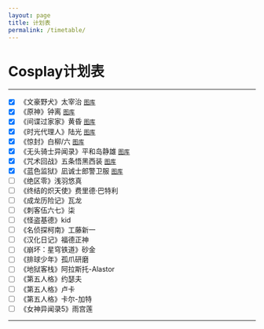 ```yaml
---
layout: page
title: 计划表
permalink: /timetable/
---
```


# Cosplay计划表

---

- [x] 《文豪野犬》太宰治 [`图库`](../gallery/dazai_osamu/)
- [x] 《原神》钟离 [`图库`](../gallery/zhongli/)
- [x] 《间谍过家家》黄昏 [`图库`](../gallery/twilight/)
- [x] 《时光代理人》陆光 [`图库`](../gallery/luguang/)
- [x] 《惊封》白柳/六 [`图库`](../gallery/bailiu/)
- [x] 《无头骑士异闻录》平和岛静雄 [`图库`](../gallery/heiwajima_shizuo/)
- [x] 《咒术回战》五条悟黑西装 [`图库`](../gallery/gojo_satoru/)
- [x] 《蓝色监狱》凪诚士郎警卫服 [`图库`](../gallery/nagi_seishiro/)
- [ ] 《绝区零》浅羽悠真
- [ ] 《终结的炽天使》费里德·巴特利
- [ ] 《成龙历险记》瓦龙
- [ ] 《刺客伍六七》柒
- [ ] 《怪盗基德》kid
- [ ] 《名侦探柯南》工藤新一
- [ ] 《汉化日记》福德正神
- [ ] 《崩坏：星穹铁道》砂金
- [ ] 《排球少年》孤爪研磨
- [ ] 《地狱客栈》阿拉斯托-Alastor
- [ ] 《第五人格》约瑟夫
- [ ] 《第五人格》卢卡
- [ ] 《第五人格》卡尔-加特
- [ ] 《女神异闻录5》雨宫莲

---

